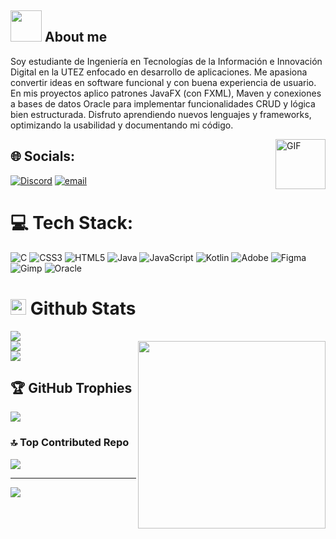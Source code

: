## <picture><img src = "https://github.com/7oSkaaa/7oSkaaa/blob/main/Images/about_me.gif?raw=true" width = 50px></picture> About me
Soy estudiante de Ingeniería en Tecnologías de la Información e Innovación Digital en la UTEZ enfocado en desarrollo de aplicaciones. Me apasiona convertir ideas en software funcional y con buena experiencia de usuario. En mis proyectos aplico patrones JavaFX (con FXML), Maven y conexiones a bases de datos Oracle para implementar funcionalidades CRUD y lógica bien estructurada. Disfruto aprendiendo nuevos lenguajes y frameworks, optimizando la usabilidad y documentando mi código.  

<img align="right" alt="GIF" height="80px" src="https://media.giphy.com/media/Ah3zHH7hvsSB2/giphy.gif" />

## 🌐 Socials:
[![Discord](https://img.shields.io/badge/Discord-%237289DA.svg?logo=discord&logoColor=white)](https://discord.gg/887042069590335509) [![email](https://img.shields.io/badge/Email-D14836?logo=gmail&logoColor=white)](mailto:20243ds185@utez.edu.mx) 

# 💻 Tech Stack:
![C](https://img.shields.io/badge/c-%2300599C.svg?style=for-the-badge&logo=c&logoColor=white) ![CSS3](https://img.shields.io/badge/css3-%231572B6.svg?style=for-the-badge&logo=css3&logoColor=white) ![HTML5](https://img.shields.io/badge/html5-%23E34F26.svg?style=for-the-badge&logo=html5&logoColor=white) ![Java](https://img.shields.io/badge/java-%23ED8B00.svg?style=for-the-badge&logo=openjdk&logoColor=white) ![JavaScript](https://img.shields.io/badge/javascript-%23323330.svg?style=for-the-badge&logo=javascript&logoColor=%23F7DF1E) ![Kotlin](https://img.shields.io/badge/kotlin-%237F52FF.svg?style=for-the-badge&logo=kotlin&logoColor=white) ![Adobe](https://img.shields.io/badge/adobe-%23FF0000.svg?style=for-the-badge&logo=adobe&logoColor=white) ![Figma](https://img.shields.io/badge/figma-%23F24E1E.svg?style=for-the-badge&logo=figma&logoColor=white) ![Gimp](https://img.shields.io/badge/Gimp-657D8B?style=for-the-badge&logo=gimp&logoColor=FFFFFF) ![Oracle](https://img.shields.io/badge/Oracle-F80000?style=for-the-badge&logo=oracle&logoColor=white)
# <img src="https://media.giphy.com/media/iY8CRBdQXODJSCERIr/giphy.gif" width="25"> <b>Github Stats</b> 
![](https://github-readme-stats.vercel.app/api?username=Rsj1817&theme=tokyonight&hide_border=false&include_all_commits=false&count_private=false)<br/> <img align="right" src="https://media.giphy.com/media/9gISqB3tncMmY/giphy.gif" width="300" />
![](https://nirzak-streak-stats.vercel.app/?user=Rsj1817&theme=tokyonight&hide_border=false)<br/>
![](https://github-readme-stats.vercel.app/api/top-langs/?username=Rsj1817&theme=tokyonight&hide_border=false&include_all_commits=false&count_private=false&layout=compact)

## 🏆 GitHub Trophies
![](https://github-profile-trophy.vercel.app/?username=Rsj1817&theme=tokyonight&no-frame=false&no-bg=true&margin-w=4)

### 🔝 Top Contributed Repo
![](https://github-contributor-stats.vercel.app/api?username=Rsj1817&limit=5&theme=tokyonight&combine_all_yearly_contributions=true)

---
[![](https://visitcount.itsvg.in/api?id=Rsj1817&icon=0&color=0)](https://visitcount.itsvg.in)


<!-- Proudly created with GPRM ( https://gprm.itsvg.in ) -->
